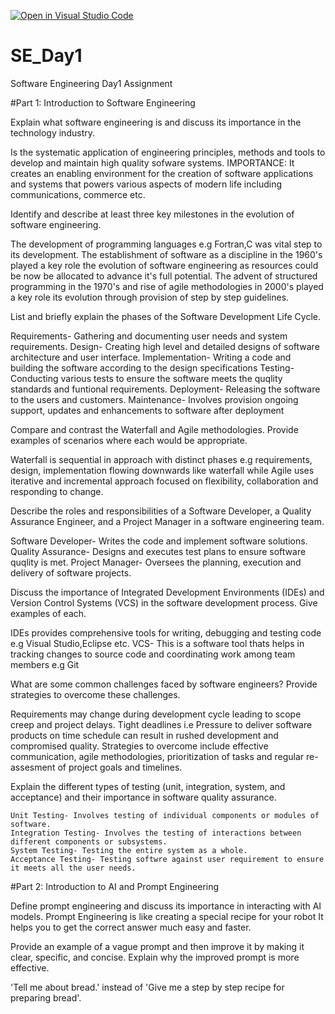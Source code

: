 [![Open in Visual Studio Code](https://classroom.github.com/assets/open-in-vscode-2e0aaae1b6195c2367325f4f02e2d04e9abb55f0b24a779b69b11b9e10269abc.svg)](https://classroom.github.com/online_ide?assignment_repo_id=15568984&assignment_repo_type=AssignmentRepo)
# SE_Day1
Software Engineering Day1 Assignment

#Part 1: Introduction to Software Engineering

Explain what software engineering is and discuss its importance in the technology industry.

  Is the systematic application of engineering principles, methods and tools to develop and maintain high quality sofware systems.
  IMPORTANCE: It creates an enabling environment for the creation of software applications and systems that powers various aspects of modern life 
  including communications, commerce etc.


Identify and describe at least three key milestones in the evolution of software engineering.

  The development of programming languages e.g Fortran,C was vital step to its development.
  The establishment of software as a discipline in the 1960's played a key role the evolution of software engineering as resources could be now be allocated
  to advance it's full potential.
  The advent of structured programming in the 1970's and rise of agile methodologies in 2000's played a key role its evolution through provision of 
step by step guidelines.


List and briefly explain the phases of the Software Development Life Cycle.

  Requirements- Gathering and documenting user needs and system requirements.
  Design- Creating high level and detailed designs of software architecture and user interface.
  Implementation- Writing a code  and building the software according to the design specifications
  Testing- Conducting various tests to ensure the software meets the quqlity standards and funtional requirements.
  Deployment- Releasing the software to the users and customers.
  Maintenance- Involves provision ongoing support, updates and enhancements to software after deployment

Compare and contrast the Waterfall and Agile methodologies. Provide examples of scenarios where each would be appropriate.

  Waterfall is sequential in approach with distinct phases e.g requirements, design, implementation flowing downwards like waterfall while 
  Agile uses iterative and incremental approach focused on flexibility, collaboration and responding to change.


Describe the roles and responsibilities of a Software Developer, a Quality Assurance Engineer, and a Project Manager in a software engineering team.

  Software Developer- Writes the code and implement software solutions.
  Quality Assurance- Designs and executes test plans to ensure software quqlity is met.
  Project Manager- Oversees the planning, execution and delivery of software projects.


Discuss the importance of Integrated Development Environments (IDEs) and Version Control Systems (VCS) in the software development process. Give examples of each.

  IDEs provides comprehensive tools for writing, debugging and testing code e.g Visual Studio,Eclipse etc.
  VCS- This is a software tool thats helps in tracking changes to source code and coordinating work among team members e.g Git

What are some common challenges faced by software engineers? Provide strategies to overcome these challenges.

  Requirements may change during development cycle leading to scope creep and project delays.
  Tight deadlines i.e Pressure to deliver software products on time schedule can result in rushed development and compromised quality.
  Strategies to overcome include effective communication, agile methodologies, prioritization of tasks and regular re-assesment of project goals 
and timelines.


Explain the different types of testing (unit, integration, system, and acceptance) and their importance in software quality assurance.

    Unit Testing- Involves testing of individual components or modules of software.
    Integration Testing- Involves the testing of interactions between different components or subsystems.
    System Testing- Testing the entire system as a whole.
    Acceptance Testing- Testing softwre against user requirement to ensure it meets all the user needs.


#Part 2: Introduction to AI and Prompt Engineering


  Define prompt engineering and discuss its importance in interacting with AI models.
  Prompt Engineering is like creating a special recipe for your robot
  It helps you to get the correct answer much easy and faster.



Provide an example of a vague prompt and then improve it by making it clear, specific, and concise. Explain why the improved prompt is more effective.


  'Tell me about bread.' instead of 'Give me a step by step recipe for preparing bread'.
